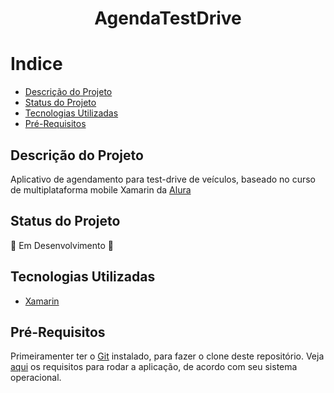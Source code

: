 <h1 align = "center"> AgendaTestDrive</h1>

# Indice

- [Descrição do Projeto](#descrição-do-projeto)
- [Status do Projeto](#status-do-projeto)
- [Tecnologias Utilizadas](#tecnologias-utilizadas)
- [Pré-Requisitos](#pré-requisitos)

## Descrição do Projeto 
Aplicativo de agendamento para test-drive de veículos, baseado no curso de multiplataforma mobile Xamarin da [Alura](https://www.alura.com.br/)

## Status do Projeto
:construction: Em Desenvolvimento :construction:

## Tecnologias Utilizadas
- [Xamarin](https://docs.microsoft.com/pt-br/xamarin/)

## Pré-Requisitos
Primeiramenter ter o [Git](https://git-scm.com/downloads) instalado, para fazer o clone deste repositório.
Veja [aqui](https://docs.microsoft.com/pt-br/xamarin/cross-platform/get-started/requirements) os requisitos para rodar a aplicação, de acordo com seu sistema operacional.

